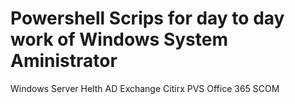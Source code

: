 # Powershell Scrips for day to day work of Windows System Aministrator
Windows Server Helth
AD
Exchange
Citirx 
PVS
Office 365
SCOM
